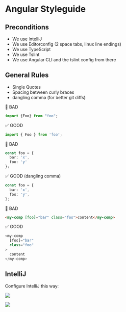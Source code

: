 # Angular Styleguide

## Preconditions

 * We use IntelliJ
 * We use Editorconfig (2 space tabs, linux line endings)
 * We use TypeScript
 * We use Tslint
 * We use Angular CLI and the tslint config from there

## General Rules

 * Single Quotes
 * Spacing between curly braces
 * dangling comma (for better git diffs)


:red_circle: BAD

```typescript
import {Foo} from "foo";
```

:white_check_mark: GOOD

```typescript
import { Foo } from 'foo';
```

:red_circle: BAD

```typescript
const foo = {
  bar: 'x',
  foo: 'y'
};
```

:white_check_mark: GOOD (dangling comma)

```typescript
const foo = {
  bar: 'x',
  foo: 'y',
};
```


:red_circle: BAD

```html
<my-comp [foo]="bar" class="foo">content</my-comp>
```

:white_check_mark: GOOD

```typescript
<my-comp
  [foo]="bar"
  class="foo"
>
  content
</my-comp>
```

## IntelliJ

Configure IntelliJ this way:

![](https://codeclou.github.io/doc/intellij/intellij-codestyle-quotes.png)

![](https://codeclou.github.io/doc/intellij/intellij-codestyle-spaces.png)

